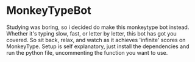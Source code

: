 # MonkeyTypeBot
Studying was boring, so i decided do make this monkeytype bot instead. 
Whether it's typing slow, fast, or letter by letter, this bot has got you covered. So sit back, relax, and watch as it achieves 'infinite' scores on MonkeyType.
Setup is self explanatory, just install the dependencies and run the python file, uncommenting the function you want to use. 
